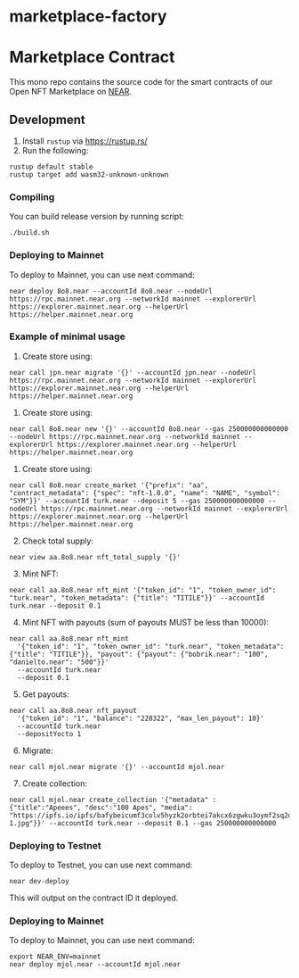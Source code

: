 # marketplace-factory

# Marketplace Contract

This mono repo contains the source code for the smart contracts of our Open NFT Marketplace on [NEAR](https://near.org).

## Development

1. Install `rustup` via https://rustup.rs/
2. Run the following:

```
rustup default stable
rustup target add wasm32-unknown-unknown
```

### Compiling

You can build release version by running script:

```
./build.sh
```

### Deploying to Mainnet

To deploy to Mainnet, you can use next command:
```
near deploy 8o8.near --accountId 8o8.near --nodeUrl https://rpc.mainnet.near.org --networkId mainnet --explorerUrl https://explorer.mainnet.near.org --helperUrl https://helper.mainnet.near.org
```

### Example of minimal usage
1. Create store using:
```
near call jpn.near migrate '{}' --accountId jpn.near --nodeUrl https://rpc.mainnet.near.org --networkId mainnet --explorerUrl https://explorer.mainnet.near.org --helperUrl https://helper.mainnet.near.org
```
1. Create store using:
```
near call 8o8.near new '{}' --accountId 8o8.near --gas 250000000000000 --nodeUrl https://rpc.mainnet.near.org --networkId mainnet --explorerUrl https://explorer.mainnet.near.org --helperUrl https://helper.mainnet.near.org
```
1. Create store using:
```
near call 8o8.near create_market '{"prefix": "aa", "contract_metadata": {"spec": "nft-1.0.0", "name": "NAME", "symbol": "SYM"}}' --accountId turk.near --deposit 5 --gas 250000000000000 --nodeUrl https://rpc.mainnet.near.org --networkId mainnet --explorerUrl https://explorer.mainnet.near.org --helperUrl https://helper.mainnet.near.org
```
2. Check total supply:
```
near view aa.8o8.near nft_total_supply '{}'
```
3. Mint NFT:
```
near call aa.8o8.near nft_mint '{"token_id": "1", "token_owner_id": "turk.near", "token_metadata": {"title": "TITILE"}}' --accountId turk.near --deposit 0.1
```
4. Mint NFT with payouts (sum of payouts MUST be less than 10000):
```
near call aa.8o8.near nft_mint 
  '{"token_id": "1", "token_owner_id": "turk.near", "token_metadata": {"title": "TITILE"}}, "payout": {"payout": {"bobrik.near": "100", "danielto.near": "500"}}' 
  --accountId turk.near 
  --deposit 0.1
```
5. Get payouts:
```
near call aa.8o8.near nft_payout 
  '{"token_id": "1", "balance": "228322", "max_len_payout": 10}' 
  --accountId turk.near 
  --depositYocto 1
```

6. Migrate:
```
near call mjol.near migrate '{}' --accountId mjol.near
```

7. Create collection:
```
near call mjol.near create_collection '{"metadata" : {"title":"Apeees", "desc":"100 Apes", "media": "https://ipfs.io/ipfs/bafybeicumf3colv5hyzk2orbtei7akcx6zgwku3oymf2sq2dm4ikpdmreu/E2pQm1oUUAI3_2z-1.jpg"}}' --accountId turk.near --deposit 0.1 --gas 250000000000000
```

### Deploying to Testnet

To deploy to Testnet, you can use next command:
```
near dev-deploy
```

This will output on the contract ID it deployed.

### Deploying to Mainnet

To deploy to Mainnet, you can use next command:
```
export NEAR_ENV=mainnet
near deploy mjol.near --accountId mjol.near
```

